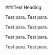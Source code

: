 ###Test Heading

Test para. Test para.

Test para. Test para.

Test para. Test para.

Test para. Test para.
